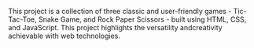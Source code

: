 This project is a collection of three classic and user-friendly games - Tic-Tac-Toe, Snake Game, and Rock Paper Scissors - built using HTML, CSS, and JavaScript. This project highlights the versatility andcreativity achievable with web technologies.
